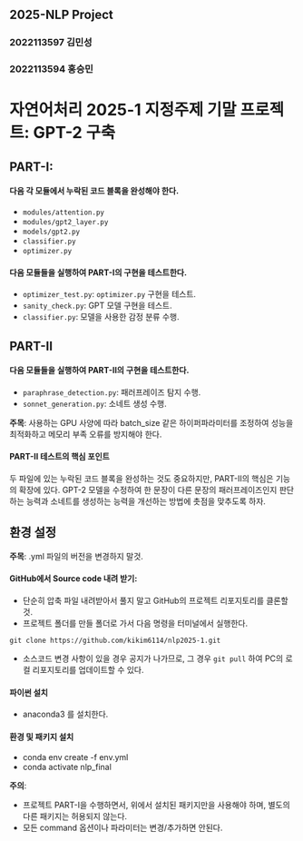 ## 2025-NLP Project
### 2022113597 김민성
### 2022113594 홍승민


# 자연어처리 2025-1 지정주제 기말 프로젝트: GPT-2 구축

## PART-I:

#### 다음 각 모듈에서 누락된 코드 블록을 완성해야 한다.
* `modules/attention.py`
* `modules/gpt2_layer.py`
* `models/gpt2.py`
* `classifier.py`
* `optimizer.py`

#### 다음 모듈들을 실행하여 PART-I의 구현을 테스트한다.

* `optimizer_test.py`: `optimizer.py` 구현을 테스트.
* `sanity_check.py`: GPT 모델 구현을 테스트.
* `classifier.py`: 모델을 사용한 감정 분류 수행.

## PART-II

#### 다음 모듈들을 실행하여 PART-II의 구현을 테스트한다.

* `paraphrase_detection.py`: 패러프레이즈 탐지 수행.
* `sonnet_generation.py`: 소네트 생성 수행.

**주목**: 사용하는 GPU 사양에 따라 batch_size 같은 하이퍼파라미터를 조정하여 성능을 최적화하고 메모리 부족 오류를 방지해야 한다.

#### PART-II 테스트의 핵심 포인트

두 파일에 있는 누락된 코드 블록을 완성하는 것도 중요하지만, PART-II의 핵심은 기능의 확장에 있다. GPT-2 모델을 수정하여 한 문장이 다른 문장의 패러프레이즈인지 판단하는 능력과 소네트를 생성하는 능력을 개선하는 방법에 촛점을 맞추도록 하자.

## 환경 설정
**주목**: .yml 파일의 버전을 변경하지 말것.

#### GitHub에서 Source code 내려 받기:
* 단순히 압축 파일 내려받아서 풀지 말고 GitHub의 프로젝트 리포지토리를 클론할 것.
* 프로젝트 폴더를 만들 폴더로 가서 다음 명령을 터미널에서 실행한다.
```
git clone https://github.com/kikim6114/nlp2025-1.git
```
* 소스코드 변경 사항이 있을 경우 공지가 나가므로, 그 경우 `git pull` 하여 PC의 로컬 리포지토리를 업데이트할 수 있다.

#### 파이썬 설치
* anaconda3 를 설치한다.

#### 환경 및 패키지 설치

* conda env create -f env.yml
* conda activate nlp_final  

**주의**:
* 프로젝트 PART-I을 수행하면서, 위에서 설치된 패키지만을 사용해야 하며, 별도의 다른 패키지는 허용되지 않는다.
* 모든 command 옵션이나 파라미터는 변경/추가하면 안된다.


